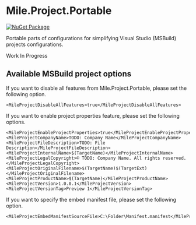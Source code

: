 ﻿# Mile.Project.Portable

[![NuGet Package](https://img.shields.io/nuget/vpre/Mile.Project.Portable)](https://www.nuget.org/packages/Mile.Project.Portable)

Portable parts of configurations for simplifying Visual Studio (MSBuild)
projects configurations.

Work In Progress

## Available MSBuild project options

If you want to disable all features from Mile.Project.Portable, please set the
following option.

```
<MileProjectDisableAllFeatures>true</MileProjectDisableAllFeatures>
```

If you want to enable project properties feature, please set the following
options.

```
<MileProjectEnableProjectProperties>true</MileProjectEnableProjectProperties>
<MileProjectCompanyName>TODO: Company Name</MileProjectCompanyName>
<MileProjectFileDescription>TODO: File Description</MileProjectFileDescription>
<MileProjectInternalName>$(TargetName)</MileProjectInternalName>
<MileProjectLegalCopyright>© TODO: Company Name. All rights reserved.</MileProjectLegalCopyright>
<MileProjectOriginalFilename>$(TargetName)$(TargetExt)</MileProjectOriginalFilename>
<MileProjectProductName>$(TargetName)</MileProjectProductName>
<MileProjectVersion>1.0.0.1</MileProjectVersion>
<MileProjectVersionTag>Preview 1</MileProjectVersionTag>
```

If you want to specify the embed manifest file, please set the following option.

```
<MileProjectEmbedManifestSourceFile>C:\Folder\Manifest.manifest</MileProjectEmbedManifestSourceFile>
```
